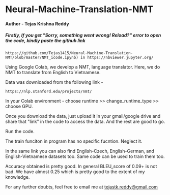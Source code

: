 # Neural-Machine-Translation-NMT
#### Author - Tejas Krishna Reddy 

##### Firstly, If you get "Sorry, something went wrong! Reload?" error to open the code, kindly paste the github link 
```
https://github.com/Tejas1415/Neural-Machine-Translation-NMT/blob/master/NMT_icode.ipynb) in https://nbviewer.jupyter.org/
```

Using Google Colab, we develop a NMT, language translator. Here, we do NMT to translate from English to Vietnamese.  


Data was downloaded from the following link - 

```
https://nlp.stanford.edu/projects/nmt/  
````

In your Colab environment - choose runtime >> change_runtime_type >> choose GPU.

Once you download the data, just upload it in your gmail/google drive and share that "link" in the code to access the data. And the rest are good to go. 

Run the code.

The train funciton in program has no specific fucntion. Neglect it. 

In the same link you can also find English-Czech, English-German, and English-Vietnamese datasets too. Same code can be used to train them too. 

Accuracy obtained is pretty good. In general BLEU_score of 0.09+ is not bad. We have almost 0.25 which is pretty good to the extent of my knowledge. 

For any further doubts, feel free to email me at tejastk.reddy@gmail.com
